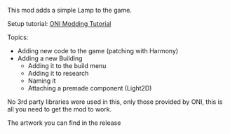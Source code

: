 This mod adds a simple Lamp to the game.

Setup tutorial: [ONI Modding Tutorial](https://github.com/Cairath/Oxygen-Not-Included-Modding/wiki)  

Topics:

- Adding new code to the game (patching with Harmony)
- Adding a new Building
    - Adding it to the build menu
    - Adding it to research
    - Naming it
    - Attaching a premade component (Light2D)
    

No 3rd party libraries were used in this, only those provided by ONI, this is all you need to get the mod to work.

The artwork you can find in the release